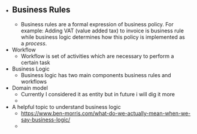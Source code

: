 - ## Business Rules
	- Business rules are a formal expression of business policy. For example: Adding VAT (value added tax) to invoice is business rule while business logic determines how this policy is implemented as a *process*.
- Workflow
	- Workflow is set of activities which are necessary to perform a certain task
- Business Logic
	- Business logic has two main components business rules and workflows
- Domain model
	- Currently I considered it as entity but in future i will dig it more
	-
- A helpful topic to understand business logic
	- https://www.ben-morris.com/what-do-we-actually-mean-when-we-say-business-logic/
	-